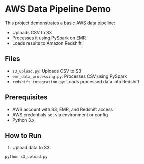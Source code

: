# AWS Data Pipeline Demo

This project demonstrates a basic AWS data pipeline:
- Uploads CSV to S3
- Processes it using PySpark on EMR
- Loads results to Amazon Redshift

## Files
- `s3_upload.py`: Uploads CSV to S3
- `emr_data_processing.py`: Processes CSV using PySpark
- `redshift_integration.py`: Loads processed data into Redshift

## Prerequisites
- AWS account with S3, EMR, and Redshift access
- AWS credentials set via environment or config
- Python 3.x

## How to Run
1. Upload data to S3:
```bash
python s3_upload.py
